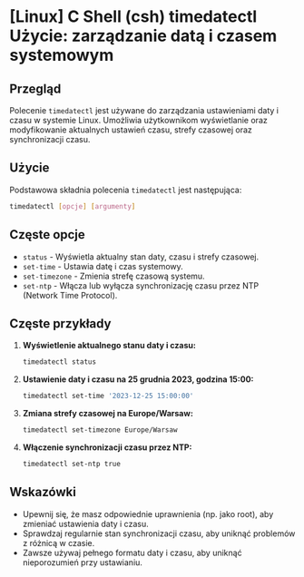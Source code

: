 # [Linux] C Shell (csh) timedatectl Użycie: zarządzanie datą i czasem systemowym

## Przegląd
Polecenie `timedatectl` jest używane do zarządzania ustawieniami daty i czasu w systemie Linux. Umożliwia użytkownikom wyświetlanie oraz modyfikowanie aktualnych ustawień czasu, strefy czasowej oraz synchronizacji czasu.

## Użycie
Podstawowa składnia polecenia `timedatectl` jest następująca:

```bash
timedatectl [opcje] [argumenty]
```

## Częste opcje
- `status` - Wyświetla aktualny stan daty, czasu i strefy czasowej.
- `set-time` - Ustawia datę i czas systemowy.
- `set-timezone` - Zmienia strefę czasową systemu.
- `set-ntp` - Włącza lub wyłącza synchronizację czasu przez NTP (Network Time Protocol).

## Częste przykłady
1. **Wyświetlenie aktualnego stanu daty i czasu:**
   ```bash
   timedatectl status
   ```

2. **Ustawienie daty i czasu na 25 grudnia 2023, godzina 15:00:**
   ```bash
   timedatectl set-time '2023-12-25 15:00:00'
   ```

3. **Zmiana strefy czasowej na Europe/Warsaw:**
   ```bash
   timedatectl set-timezone Europe/Warsaw
   ```

4. **Włączenie synchronizacji czasu przez NTP:**
   ```bash
   timedatectl set-ntp true
   ```

## Wskazówki
- Upewnij się, że masz odpowiednie uprawnienia (np. jako root), aby zmieniać ustawienia daty i czasu.
- Sprawdzaj regularnie stan synchronizacji czasu, aby uniknąć problemów z różnicą w czasie.
- Zawsze używaj pełnego formatu daty i czasu, aby uniknąć nieporozumień przy ustawianiu.